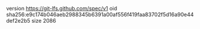 version https://git-lfs.github.com/spec/v1
oid sha256:e9c174b046aeb2988345b6391a00af556f419faa83702f5d16a90e44def2e2b5
size 2086
